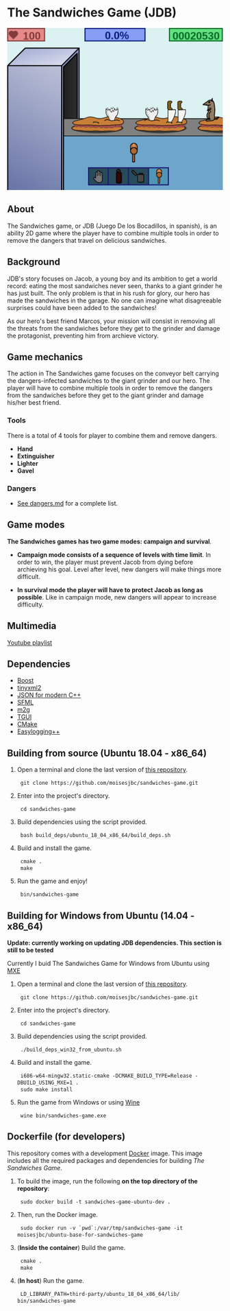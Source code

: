 # The Sandwiches Game (JDB)

![JDB game](img/jdb.jpg "JDB game")

## About

The Sandwiches game, or JDB (Juego De los Bocadillos, in spanish), is an ability 2D game where the player have to combine multiple tools in order to remove the dangers that travel on delicious sandwiches.

## Background

JDB's story focuses on Jacob, a young boy and its ambition to get a world record: eating the most sandwiches never seen, thanks to a giant grinder he has just built. The only problem is that in his rush for glory, our hero has made the sandwiches in the garage. No one can imagine what disagreeable surprises could have been added to the sandwiches!

As our hero's best friend Marcos, your mission will consist in removing all the threats from the sandwiches before they get to the grinder and damage the protagonist, preventing him from archieve victory.

## Game mechanics

The action in The Sandwiches game focuses on the conveyor belt carrying the dangers-infected sandwiches to the giant grinder and our hero. The player will have to combine multiple tools in order to remove the dangers from the sandwiches before they get to the giant grinder and damage his/her best friend.

### Tools

There is a total of 4 tools for player to combine them and remove dangers.

- **Hand**
- **Extinguisher**
- **Lighter**
- **Gavel**

### Dangers

* [See dangers.md](./share/sandwiches-game/docs/dangers.md) for a complete list.

## Game modes

**The Sandwiches games has two game modes: campaign and survival**.

- **Campaign mode consists of a sequence of levels with time limit**. In order to win, the player must prevent Jacob from dying before archieving his goal. Level after level, new dangers will make things more difficult.

- **In survival mode the player will have to protect Jacob as long as possible**. Like in campaign mode, new dangers will appear to increase difficulty. 

## Multimedia

[Youtube playlist](http://www.youtube.com/playlist?list=PLfi4ueBWh9m7XmYMS8lGjgIC0mvYB2_H9)


## Dependencies

* [Boost](www.boost.org)
* [tinyxml2](http://www.grinninglizard.com/tinyxml2)
* [JSON for modern C++](https://github.com/nlohmann/json)
* [SFML](http://www.sfml-dev.org)
* [m2g](https://github.com/moisesjbc/m2g)
* [TGUI](https://tgui.eu)
* [CMake](https://cmake.org)
* [Easylogging++](https://github.com/easylogging/easyloggingpp)


## Building from source (Ubuntu 18.04 - x86_64)

1. Open a terminal and clone the last version of [this repository](https://github.com/moisesjbc/JDB).

        git clone https://github.com/moisesjbc/sandwiches-game.git

2. Enter into the project's directory.

        cd sandwiches-game

3. Build dependencies using the script provided.

        bash build_deps/ubuntu_18_04_x86_64/build_deps.sh

4. Build and install the game.

        cmake .
        make

5. Run the game and enjoy!

        bin/sandwiches-game


## Building for Windows from Ubuntu (14.04 - x86_64)

**Update: currently working on updating JDB dependencies. This section is still to be tested**

Currently I buid The Sandwiches Game for Windows from Ubuntu using [MXE](http://mxe.cc/)

1. Open a terminal and clone the last version of [this repository](https://github.com/moisesjbc/JDB).

        git clone https://github.com/moisesjbc/sandwiches-game.git

2. Enter into the project's directory.

        cd sandwiches-game

3. Build dependencies using the script provided.

        ./build_deps_win32_from_ubuntu.sh

4. Build and install the game.

        i686-w64-mingw32.static-cmake -DCMAKE_BUILD_TYPE=Release -DBUILD_USING_MXE=1 .
        sudo make install

5. Run the game from Windows or using [Wine](https://www.winehq.org/)

        wine bin/sandwiches-game.exe


## Dockerfile (for developers)

This repository comes with a development [Docker](https://www.docker.com/) image. This image includes all the required packages and dependencies for building *The Sandwiches Game*. 

1. To build the image, run the following **on the top directory of the repository**:

        sudo docker build -t sandwiches-game-ubuntu-dev .

2. Then, run the Docker image.

        sudo docker run -v `pwd`:/var/tmp/sandwiches-game -it moisesjbc/ubuntu-base-for-sandwiches-game

3. (**Inside the container**) Build the game.

        cmake .
        make

4. (**In host**) Run the game.

        LD_LIBRARY_PATH=third-party/ubuntu_18_04_x86_64/lib/ bin/sandwiches-game

